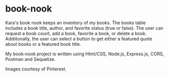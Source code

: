 # book-nook

Kara's book nook keeps an inventory of my books. The books table includes a book title, author, and favorite status (true or false). The user can request a book count,
add a book, favorite a book, or delete a book. Addiitonally, the user can select a button to get either a featured quote about books or a featured book title.

My book-nook project is written using Html/CSS, Node.js, Express.js, CORS, Postman and Sequelize.

Images courtesy of Pinterest.

